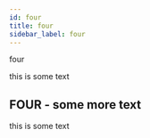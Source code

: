```yaml
---
id: four
title: four
sidebar_label: four
---
```

four

this is some text

## FOUR - some more text
this is some text